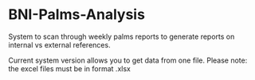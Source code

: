 # BNI-Palms-Analysis
System to scan through weekly palms reports to generate reports on internal vs external references.

Current system version allows you to get data from one file.
Please note: the excel files must be in format .xlsx
